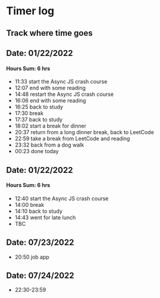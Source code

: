 # Timer log
## Track where time goes


## Date: 01/22/2022
#### Hours Sum: 6 hrs
- 11:33 start the Async JS crash course
- 12:07 end with some reading
- 14:48 restart the Async JS crash course
- 16:06 end with some reading
- 16:25 back to study
- 17:30 break
- 17:37 back to study
- 18:02 start a break for dinner
- 20:37 return from a long dinner break, back to LeetCode
- 22:59 take a break from LeetCode and reading
- 23:32 back from a dog walk
- 00:23 done today
  
## Date: 01/22/2022
#### Hours Sum: 6 hrs
- 12:40 start the Async JS crash course
- 14:00 break
- 14:10 back to study
- 14:43 went for late lunch
- TBC

## Date: 07/23/2022
- 20:50 job app

## Date: 07/24/2022
- 22:30-23:59